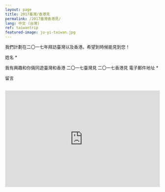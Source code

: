 ```yaml
---
layout: page
title: 2017臺灣/香港見
permalink: /2017臺灣香港見/
lang: 中文 (台灣)
ref: taiwantrip
featured-image: ju-yi-taiwan.jpg
---
```


我們計劃在二〇一七年拜訪臺灣以及香港。希望到時候能見到您！


姓名 *

  我有興趣和你倆同遊臺灣和香港
  二〇一七臺灣見
  二〇一七香港見
電子郵件地址 *

留言

<p><br />
<iframe width="560" height="315" src="https://www.youtube.com/embed/-v2hG1tsJV0" frameborder="0" style="max-width: 100%;" allowfullscreen></iframe>
</p>
